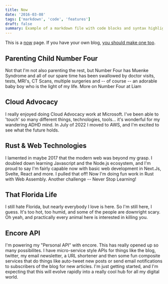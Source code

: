 ```yaml
---
title: Now
date: '2016-03-08'
tags: ['markdown', 'code', 'features']
draft: false
summary: Example of a markdown file with code blocks and syntax highlighting
---
```


This is a [now](https://nownownow.com/about) page. If you have your own blog, [you should make one too](https://nownownow.com/about).

## Parenting Child Number Four

Not that I'm not also parenting the rest, but Number Four has Muenke Syndrome and all of our spare time has been swallowed by doctor visits, tests, MRI's, CT Scans, multiple surgeries and -- of course -- an adorable baby boy who is the light of my life. More on Number Four at Liam

## Cloud Advocacy

I really enjoyed doing Cloud Advocacy work at Microsoft. I've been able to 'touch' so many different things, technologies, tools... it's wonderful for my wandering ADHD mind. In July of 2022 I moved to AWS, and I'm excited to see what the future holds.

## Rust & Web Technologies

I lamented in maybe 2017 that the modern web was beyond my grasp. I doubled down learning Javascript and the Node.js ecosystem, and I'm proud to say I'm fairly capable now with basic web development in Next.Js, Svelte, React and more. I pulled that off! Now I'm doing fun work in Rust with Web Assembly. Another challenge -- Never Stop Learning!

## That Florida Life

I still hate Florida, but nearly everybody I love is here. So I'm still here, I guess. It's too hot, too humid, and some of the people are downright scary. Oh yeah, and practically every animal here is interested in killing you.

## Encore API

I'm powering my "Personal API" with encore. This has really opened up so many possibilites. I have micro-service style APIs for things like the blog, twitter, my email newsletter, a URL shortener and then some fun composite services that do things like auto-tweet new posts or send email notifications to subscribers of the blog for new articles. I'm just getting started, and I'm expecting that this will evolve rapidly into a really cool hub for all my digital world.
